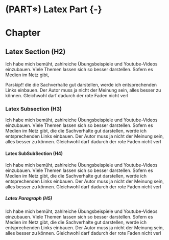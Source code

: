 # (PART\*) Latex Part {-}

# Chapter

## Latex Section (H2)

Ich habe mich bemüht, zahlreiche Übungsbeispiele und Youtube-Videos einzubauen. Viele Themen lassen
sich so besser darstellen. Sofern es Medien im Netz gibt, 

Parskip!! die die Sachverhalte gut darstellen, werde ich
entsprechenden Links einbauen. Der Autor muss ja nicht der Meinung sein, alles besser zu können.
Gleichwohl darf dadurch der rote Faden nicht verl

### Latex Subsection (H3)

Ich habe mich bemüht, zahlreiche Übungsbeispiele und Youtube-Videos einzubauen. Viele Themen lassen
sich so besser darstellen. Sofern es Medien im Netz gibt, die die Sachverhalte gut darstellen, werde ich
entsprechenden Links einbauen. Der Autor muss ja nicht der Meinung sein, alles besser zu können.
Gleichwohl darf dadurch der rote Faden nicht verl

#### Latex SubSubSection (H4)

Ich habe mich bemüht, zahlreiche Übungsbeispiele und Youtube-Videos einzubauen. Viele Themen lassen
sich so besser darstellen. Sofern es Medien im Netz gibt, die die Sachverhalte gut darstellen, werde ich
entsprechenden Links einbauen. Der Autor muss ja nicht der Meinung sein, alles besser zu können.
Gleichwohl darf dadurch der rote Faden nicht verl

##### Latex Paragraph (H5)

Ich habe mich bemüht, zahlreiche Übungsbeispiele und Youtube-Videos einzubauen. Viele Themen lassen
sich so besser darstellen. Sofern es Medien im Netz gibt, die die Sachverhalte gut darstellen, werde ich
entsprechenden Links einbauen. Der Autor muss ja nicht der Meinung sein, alles besser zu können.
Gleichwohl darf dadurch der rote Faden nicht verl
